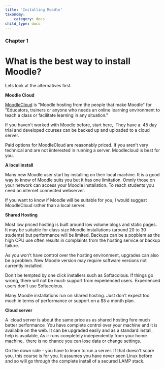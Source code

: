 ```yaml
---
title: 'Installing Moodle'
taxonomy:
    category: docs
child_type: docs
---
```


### Chapter 1

# What is the best way to install Moodle?

<p>Lets look at the alternatives first.</p>
<p><b>Moodle Cloud</b><br></p>
<p><a href="https://moodlecloud.com/">MoodleCloud</a> is "Moodle hosting from the people that make Moodle" for "Educators, trainers or anyone who needs an online learning environment to teach a class or facilitate learning in any situation."</p>
<p>If you haven't worked with Moodle before, start here,&nbsp; They have a&nbsp; 45 day trial and developed courses can be backed up and uploaded to a cloud server.<br></p>
<p>Paid options for MoodleCloud are reasonably priced. If you aren't very technical and are not iinterested in running a server. Moodlecloud is best for you.<br></p>
<p><b>A local install</b></p>
<p>Many new Moodle user start by installing on their local machine. It is a good way to know of Moodle suits you but it has one limitation. Omnly those on your network can access your Moodle installation. To reach students you need an internet connected
    webserver.</p>
<p>If you want to know if Moodle will be suitable for you, I would suggest MoodleCloud rather than a local server. <b><br></b></p>
<p><b>Shared Hosting</b></p>
<p>Most low priced hosting is built around low volume blogs and static pages. It may be suitable for class size Moodle installations (around 20 to 30 students) but performance will be limited. Backups can be a popblem as the high CPU use often results in
    complaints from the hosting service or backup failure.<br></p>
<p>As you won't have control over the hosting environment, upgrades can also be a problem. New Moodle version may require software versions not currently installed.</p>
<p>Don't be tempted by one click installers such as Softacolous. If things go wrong, there will not be much support from experienced users. Experienced users don't use Softacolous.</p>
<p>Many Moodle installations run on shared hosting. Just don't expect too much in terms of performance or support on a $5 a month plan.</p>
<p><b>Cloud server</b></p>
<p>A&nbsp; cloud server is about the same price as as shared hosting fore much better performance&nbsp; You have complete control over your machine and it is available on the web. It can be upgraded easily and as a standard install, help is available, As
    ir runs completely independently from your home machine,&nbsp; there is no chance you can lose data or change settings.<br></p>
<p>On the down side - you have to learn to run a server. If that doesn't scare you, this course is for you. It assumes you have never seen Linux before and so will go through the complete install of a secured LAMP stack.<br></p>

